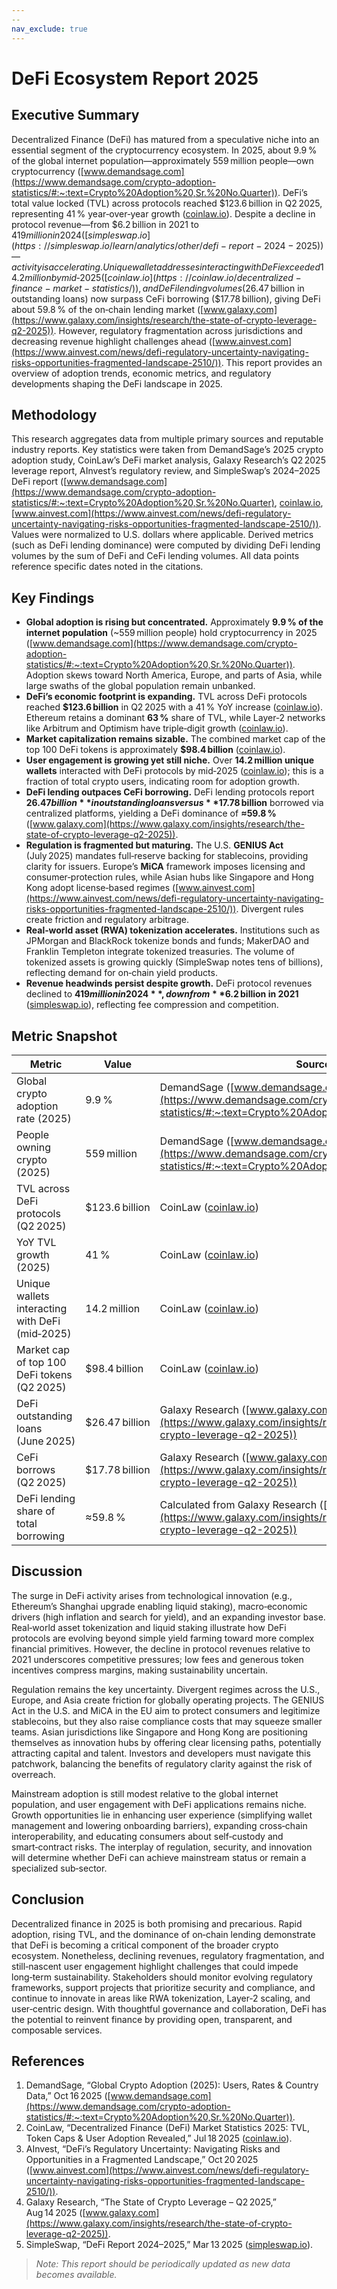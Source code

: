 ```yaml
---
--
nav_exclude: true
---
```

# DeFi Ecosystem Report 2025  

## Executive Summary  
Decentralized Finance (DeFi) has matured from a speculative niche into an essential segment of the cryptocurrency ecosystem. In 2025, about 9.9 % of the global internet population—approximately 559 million people—own cryptocurrency ([www.demandsage.com](https://www.demandsage.com/crypto-adoption-statistics/#:~:text=Crypto%20Adoption%20,Sr.%20No.Quarter)). DeFi’s total value locked (TVL) across protocols reached $123.6 billion in Q2 2025, representing 41 % year‑over‑year growth ([coinlaw.io](https://coinlaw.io/decentralized-finance-market-statistics/)). Despite a decline in protocol revenue—from $6.2 billion in 2021 to $419 million in 2024 ([simpleswap.io](https://simpleswap.io/learn/analytics/other/defi-report-2024-2025)) —activity is accelerating. Unique wallet addresses interacting with DeFi exceeded 14.2 million by mid‑2025 ([coinlaw.io](https://coinlaw.io/decentralized-finance-market-statistics/)), and DeFi lending volumes ($26.47 billion in outstanding loans) now surpass CeFi borrowing ($17.78 billion), giving DeFi about 59.8 % of the on‑chain lending market ([www.galaxy.com](https://www.galaxy.com/insights/research/the-state-of-crypto-leverage-q2-2025)). However, regulatory fragmentation across jurisdictions and decreasing revenue highlight challenges ahead ([www.ainvest.com](https://www.ainvest.com/news/defi-regulatory-uncertainty-navigating-risks-opportunities-fragmented-landscape-2510/)). This report provides an overview of adoption trends, economic metrics, and regulatory developments shaping the DeFi landscape in 2025.  

## Methodology  
This research aggregates data from multiple primary sources and reputable industry reports. Key statistics were taken from DemandSage’s 2025 crypto adoption study, CoinLaw’s DeFi market analysis, Galaxy Research’s Q2 2025 leverage report, AInvest’s regulatory review, and SimpleSwap’s 2024–2025 DeFi report ([www.demandsage.com](https://www.demandsage.com/crypto-adoption-statistics/#:~:text=Crypto%20Adoption%20,Sr.%20No.Quarter), [coinlaw.io](https://coinlaw.io/decentralized-finance-market-statistics/), [www.ainvest.com](https://www.ainvest.com/news/defi-regulatory-uncertainty-navigating-risks-opportunities-fragmented-landscape-2510/)). Values were normalized to U.S. dollars where applicable. Derived metrics (such as DeFi lending dominance) were computed by dividing DeFi lending volumes by the sum of DeFi and CeFi lending volumes. All data points reference specific dates noted in the citations.  

## Key Findings  
- **Global adoption is rising but concentrated.** Approximately **9.9 % of the internet population** (~559 million people) hold cryptocurrency in 2025 ([www.demandsage.com](https://www.demandsage.com/crypto-adoption-statistics/#:~:text=Crypto%20Adoption%20,Sr.%20No.Quarter)). Adoption skews toward North America, Europe, and parts of Asia, while large swaths of the global population remain unbanked.  
- **DeFi’s economic footprint is expanding.** TVL across DeFi protocols reached **$123.6 billion** in Q2 2025 with a 41 % YoY increase ([coinlaw.io](https://coinlaw.io/decentralized-finance-market-statistics/)). Ethereum retains a dominant **63 %** share of TVL, while Layer‑2 networks like Arbitrum and Optimism have triple‑digit growth ([coinlaw.io](https://coinlaw.io/decentralized-finance-market-statistics/)).  
- **Market capitalization remains sizable.** The combined market cap of the top 100 DeFi tokens is approximately **$98.4 billion** ([coinlaw.io](https://coinlaw.io/decentralized-finance-market-statistics/)).  
- **User engagement is growing yet still niche.** Over **14.2 million unique wallets** interacted with DeFi protocols by mid‑2025 ([coinlaw.io](https://coinlaw.io/decentralized-finance-market-statistics/)); this is a fraction of total crypto users, indicating room for adoption growth.  
- **DeFi lending outpaces CeFi borrowing.** DeFi lending protocols report **$26.47 billion** in outstanding loans versus **$17.78 billion** borrowed via centralized platforms, yielding a DeFi dominance of **≈59.8 %** ([www.galaxy.com](https://www.galaxy.com/insights/research/the-state-of-crypto-leverage-q2-2025)).  
- **Regulation is fragmented but maturing.** The U.S. **GENIUS Act** (July 2025) mandates full‑reserve backing for stablecoins, providing clarity for issuers. Europe’s **MiCA** framework imposes licensing and consumer‑protection rules, while Asian hubs like Singapore and Hong Kong adopt license‑based regimes ([www.ainvest.com](https://www.ainvest.com/news/defi-regulatory-uncertainty-navigating-risks-opportunities-fragmented-landscape-2510/)). Divergent rules create friction and regulatory arbitrage.  
- **Real‑world asset (RWA) tokenization accelerates.** Institutions such as JPMorgan and BlackRock tokenize bonds and funds; MakerDAO and Franklin Templeton integrate tokenized treasuries. The volume of tokenized assets is growing quickly (SimpleSwap notes tens of billions), reflecting demand for on‑chain yield products.  
- **Revenue headwinds persist despite growth.** DeFi protocol revenues declined to **$419 million in 2024**, down from **$6.2 billion in 2021** ([simpleswap.io](https://simpleswap.io/learn/analytics/other/defi-report-2024-2025)), reflecting fee compression and competition.   

## Metric Snapshot  
| Metric | Value | Source |  
| --- | --- | --- |  
| Global crypto adoption rate (2025) | 9.9 % | DemandSage ([www.demandsage.com](https://www.demandsage.com/crypto-adoption-statistics/#:~:text=Crypto%20Adoption%20,Sr.%20No.Quarter)) |  
| People owning crypto (2025) | 559 million | DemandSage ([www.demandsage.com](https://www.demandsage.com/crypto-adoption-statistics/#:~:text=Crypto%20Adoption%20,Sr.%20No.Quarter)) |  
| TVL across DeFi protocols (Q2 2025) | $123.6 billion | CoinLaw ([coinlaw.io](https://coinlaw.io/decentralized-finance-market-statistics/)) |  
| YoY TVL growth (2025) | 41 % | CoinLaw ([coinlaw.io](https://coinlaw.io/decentralized-finance-market-statistics/)) |  
| Unique wallets interacting with DeFi (mid‑2025) | 14.2 million | CoinLaw ([coinlaw.io](https://coinlaw.io/decentralized-finance-market-statistics/)) |  
| Market cap of top 100 DeFi tokens (Q2 2025) | $98.4 billion | CoinLaw ([coinlaw.io](https://coinlaw.io/decentralized-finance-market-statistics/)) |  
| DeFi outstanding loans (June 2025) | $26.47 billion | Galaxy Research ([www.galaxy.com](https://www.galaxy.com/insights/research/the-state-of-crypto-leverage-q2-2025)) |  
| CeFi borrows (Q2 2025) | $17.78 billion | Galaxy Research ([www.galaxy.com](https://www.galaxy.com/insights/research/the-state-of-crypto-leverage-q2-2025)) |  
| DeFi lending share of total borrowing | ≈59.8 % | Calculated from Galaxy Research ([www.galaxy.com](https://www.galaxy.com/insights/research/the-state-of-crypto-leverage-q2-2025)) |  

## Discussion  
The surge in DeFi activity arises from technological innovation (e.g., Ethereum’s Shanghai upgrade enabling liquid staking), macro‑economic drivers (high inflation and search for yield), and an expanding investor base. Real‑world asset tokenization and liquid staking illustrate how DeFi protocols are evolving beyond simple yield farming toward more complex financial primitives. However, the decline in protocol revenues relative to 2021 underscores competitive pressures; low fees and generous token incentives compress margins, making sustainability uncertain.  

Regulation remains the key uncertainty. Divergent regimes across the U.S., Europe, and Asia create friction for globally operating projects. The GENIUS Act in the U.S. and MiCA in the EU aim to protect consumers and legitimize stablecoins, but they also raise compliance costs that may squeeze smaller teams. Asian jurisdictions like Singapore and Hong Kong are positioning themselves as innovation hubs by offering clear licensing paths, potentially attracting capital and talent. Investors and developers must navigate this patchwork, balancing the benefits of regulatory clarity against the risk of overreach.  

Mainstream adoption is still modest relative to the global internet population, and user engagement with DeFi applications remains niche. Growth opportunities lie in enhancing user experience (simplifying wallet management and lowering onboarding barriers), expanding cross‑chain interoperability, and educating consumers about self‑custody and smart‑contract risks. The interplay of regulation, security, and innovation will determine whether DeFi can achieve mainstream status or remain a specialized sub‑sector.  

## Conclusion  
Decentralized finance in 2025 is both promising and precarious. Rapid adoption, rising TVL, and the dominance of on‑chain lending demonstrate that DeFi is becoming a critical component of the broader crypto ecosystem. Nonetheless, declining revenues, regulatory fragmentation, and still‑nascent user engagement highlight challenges that could impede long‑term sustainability. Stakeholders should monitor evolving regulatory frameworks, support projects that prioritize security and compliance, and continue to innovate in areas like RWA tokenization, Layer‑2 scaling, and user‑centric design. With thoughtful governance and collaboration, DeFi has the potential to reinvent finance by providing open, transparent, and composable services.  

## References  
1. DemandSage, “Global Crypto Adoption (2025): Users, Rates & Country Data,” Oct 16 2025 ([www.demandsage.com](https://www.demandsage.com/crypto-adoption-statistics/#:~:text=Crypto%20Adoption%20,Sr.%20No.Quarter)).  
2. CoinLaw, “Decentralized Finance (DeFi) Market Statistics 2025: TVL, Token Caps & User Adoption Revealed,” Jul 18 2025 ([coinlaw.io](https://coinlaw.io/decentralized-finance-market-statistics/)).  
3. AInvest, “DeFi’s Regulatory Uncertainty: Navigating Risks and Opportunities in a Fragmented Landscape,” Oct 20 2025 ([www.ainvest.com](https://www.ainvest.com/news/defi-regulatory-uncertainty-navigating-risks-opportunities-fragmented-landscape-2510/)).  
4. Galaxy Research, “The State of Crypto Leverage – Q2 2025,” Aug 14 2025 ([www.galaxy.com](https://www.galaxy.com/insights/research/the-state-of-crypto-leverage-q2-2025)).  
5. SimpleSwap, “DeFi Report 2024–2025,” Mar 13 2025 ([simpleswap.io](https://simpleswap.io/learn/analytics/other/defi-report-2024-2025)).

> _Note: This report should be periodically updated as new data becomes available._
